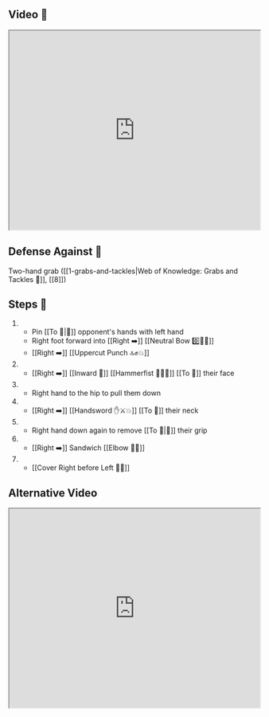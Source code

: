 ## Video 🎥

<iframe src="https://www.youtube.com/embed/Kf6F0-Q9ZoA" width="100%" height="400"></iframe>

## Defense Against 🤺

Two-hand grab ([[1-grabs-and-tackles|Web of Knowledge: Grabs and Tackles 🤝]], [[8]])

## Steps 👣

1. - Pin [[To 🎯|🎯]] opponent's hands with left hand 
    - Right foot forward into [[Right ➡️]] [[Neutral Bow 0️⃣🧍‍♂️]] 
    - [[Right ➡️]] [[Uppercut Punch 🔝✊💥]]
2. - [[Right ➡️]] [[Inward 🔽]] [[Hammerfist 🔨✊💥]] [[To 🎯]] their face
3. - Right hand to the hip to pull them down
4. - [[Right ➡️]] [[Handsword ✋⚔️💥]] [[To 🎯]] their neck
5. - Right hand down again to remove [[To 🎯|🎯]] their grip
6. - [[Right ➡️]] Sandwich [[Elbow 💪💥]]
7. - [[Cover Right before Left 🦶🔄]]

## Alternative Video

<iframe src="https://www.youtube.com/embed/geYVnDSBnJ0" width="100%" height="400"></iframe>
